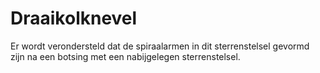 # Draaikolknevel

Er wordt verondersteld dat de spiraalarmen in dit sterrenstelsel gevormd zijn na
een botsing met een nabijgelegen sterrenstelsel.
